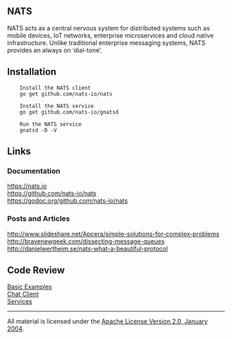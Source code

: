 ## NATS

NATS acts as a central nervous system for distributed systems such as mobile devices, IoT networks, enterprise microservices and cloud native infrastructure. Unlike traditional enterprise messaging systems, NATS provides an always on ‘dial-tone’.

## Installation

		Install the NATS client
		go get github.com/nats-io/nats

		Install the NATS service
		go get github.com/nats-io/gnatsd

		Run the NATS service
		gnatsd -D -V

## Links

### Documentation

https://nats.io  
https://github.com/nats-io/nats  
https://godoc.org/github.com/nats-io/nats  

### Posts and Articles

http://www.slideshare.net/Apcera/simple-solutions-for-complex-problems  
http://bravenewgeek.com/dissecting-message-queues  
http://danielwertheim.se/nats-what-a-beautiful-protocol  

## Code Review

[Basic Examples](basic)  
[Chat Client](chat)  
[Services](services)
___
All material is licensed under the [Apache License Version 2.0, January 2004](http://www.apache.org/licenses/LICENSE-2.0).
